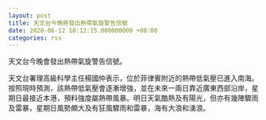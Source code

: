 ```yaml
---
layout: post
title: 天文台今晚將發出熱帶氣旋警告信號
date: 2020-06-12 18:12:15.000000000 +08:00
categories: rss
---
```


天文台今晚會發出熱帶氣旋警告信號。

天文台署理高級科學主任楊國仲表示，位於菲律賓附近的熱帶低氣壓已進入南海。按照現時預測，該熱帶低氣壓會逐漸增強，並在未來一兩日靠近廣東西部沿岸，星期日最接近本港，預料強度屬熱帶風暴。明日天氣酷熱及有陽光，但亦有幾陣驟雨及雷暴，星期日風勢頗大及有狂風驟雨和雷暴，海有大浪和湧浪。
